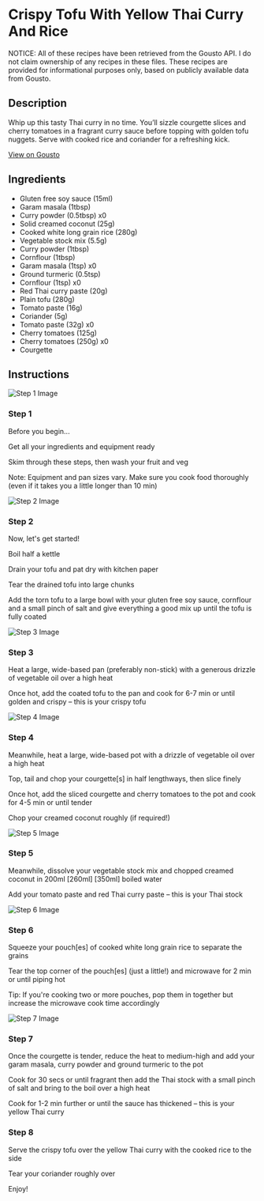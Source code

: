 # Crispy Tofu With Yellow Thai Curry And Rice

NOTICE: All of these recipes have been retrieved from the Gousto API. I do not claim ownership of any recipes in these files. These recipes are provided for informational purposes only, based on publicly available data from Gousto.

## Description

Whip up this tasty Thai curry in no time. You’ll sizzle courgette slices and cherry tomatoes in a fragrant curry sauce before topping with golden tofu nuggets. Serve with cooked rice and coriander for a refreshing kick.

[View on Gousto](https://www.gousto.co.uk/recipes/cookbook/crispy-tofu-with-yellow-thai-curry-and-rice)

## Ingredients

- Gluten free soy sauce (15ml)
- Garam masala (1tbsp)
- Curry powder (0.5tbsp) x0
- Solid creamed coconut (25g)
- Cooked white long grain rice (280g)
- Vegetable stock mix (5.5g)
- Curry powder (1tbsp)
- Cornflour (1tbsp)
- Garam masala (1tsp) x0
- Ground turmeric (0.5tsp)
- Cornflour (1tsp) x0
- Red Thai curry paste (20g)
- Plain tofu (280g)
- Tomato paste (16g)
- Coriander (5g)
- Tomato paste (32g) x0
- Cherry tomatoes (125g)
- Cherry tomatoes (250g) x0
- Courgette

## Instructions

![Step 1 Image](https://production-media.gousto.co.uk/cms/recipe-step-image/Admin10mm-Step-1-2-1672852957739-x200.jpg)

### Step 1

Before you begin...

Get all your ingredients and equipment ready

Skim through these steps, then wash your fruit and veg

Note: Equipment and pan sizes vary. Make sure you cook food thoroughly (even if it takes you a little longer than 10 min)

![Step 2 Image](https://production-media.gousto.co.uk/cms/recipe-step-image/step-2-1672852960294-x200.jpg)

### Step 2

Now, let's get started!

Boil half a kettle

Drain your tofu and pat dry with kitchen paper

Tear the drained tofu into large chunks

Add the torn tofu to a large bowl with your gluten free soy sauce, cornflour and a small pinch of salt and give everything a good mix up until the tofu is fully coated

![Step 3 Image](https://production-media.gousto.co.uk/cms/recipe-step-image/step-3-1672852963160-x200.jpg)

### Step 3

Heat a large, wide-based pan (preferably non-stick) with a generous drizzle of vegetable oil over a high heat

Once hot, add the coated tofu to the pan and cook for 6-7 min or until golden and crispy – this is your crispy tofu

![Step 4 Image](https://production-media.gousto.co.uk/cms/recipe-step-image/step-4-1672852966890-x200.jpg)

### Step 4

Meanwhile, heat a large, wide-based pot with a drizzle of vegetable oil over a high heat

Top, tail and chop your courgette[s] in half lengthways, then slice finely

Once hot, add the sliced courgette and cherry tomatoes to the pot and cook for 4-5 min or until tender

Chop your creamed coconut roughly (if required!)

![Step 5 Image](https://production-media.gousto.co.uk/cms/recipe-step-image/step-5-1672852970257-x200.jpg)

### Step 5

Meanwhile, dissolve your vegetable stock mix and chopped creamed coconut in 200ml <span class="text-purple">[260ml] </span><span class="text-danger">[350ml] </span>boiled water

Add your tomato paste and red Thai curry paste – this is your Thai stock

![Step 6 Image](https://production-media.gousto.co.uk/cms/recipe-step-image/step-6-1672852973109-x200.jpg)

### Step 6

Squeeze your pouch[es] of cooked white long grain rice to separate the grains

Tear the top corner of the pouch[es] (just a little!) and microwave for 2 min or until piping hot

Tip: If you're cooking two or more pouches, pop them in together but increase the microwave cook time accordingly

![Step 7 Image](https://production-media.gousto.co.uk/cms/recipe-step-image/step-7-1672852976034-x200.jpg)

### Step 7

Once the courgette is tender, reduce the heat to medium-high and add your garam masala, curry powder and ground turmeric to the pot

Cook for 30 secs or until fragrant then add the Thai stock with a small pinch of salt and bring to the boil over a high heat

Cook for 1-2 min further or until the sauce has thickened – this is your yellow Thai curry

### Step 8

Serve the crispy tofu over the yellow Thai curry with the cooked rice to the side

Tear your coriander roughly over

Enjoy!

